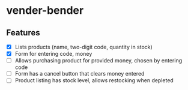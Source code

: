 # vender-bender

## Features

- [x] Lists products (name, two-digit code, quantity in stock)
- [x] Form for entering code, money
- [ ] Allows purchasing product for provided money, chosen by entering code
- [ ] Form has a cancel button that clears money entered
- [ ] Product listing has stock level, allows restocking when depleted
